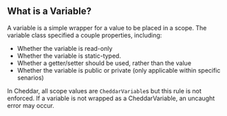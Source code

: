 ## What is a Variable?
A variable is a simple wrapper for a value to be placed in a scope. The variable class specified a couple properties, including:

 - Whether the variable is read-only
 - Whether the variable is static-typed.
 - Whether a getter/setter should be used, rather than the value
 - Whether the variable is public or private (only applicable within specific senarios)

In Cheddar, all scope values are `CheddarVariable`s but this rule is not enforced. If a variable is not wrapped as a CheddarVariable, an uncaught error may occur.
